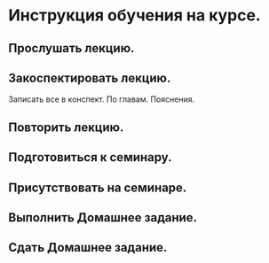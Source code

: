 # Инструкция обучения на курсе.

## Прослушать лекцию.

## Закоспектировать лекцию.

Записать все в конспект.
По главам.
Пояснения.

## Повторить лекцию.

## Подготовиться к семинару.

## Присутствовать на семинаре.

## Выполнить Домашнее задание.

## Сдать Домашнее задание.